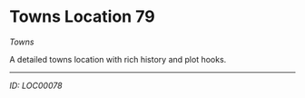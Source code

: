 # Towns Location 79

*Towns*

A detailed towns location with rich history and plot hooks.

---
*ID: LOC00078*